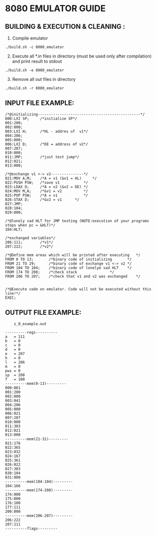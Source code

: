 # 8080 EMULATOR GUIDE

## BUILDING & EXECUTION & CLEANING :

1) Compile emulator
```
./build.sh -c 8080_emulator
```
2) Execute all *.in files in directory (must be used only after compilation) and print result to stdout
```
./build.sh -e 8080_emulator
```
3) Remove all out files in directory
```
./build.sh -r 8080_emulator
```

## INPUT FILE EXAMPLE:
```
/*@initializing-----------------------------------------------*/
000:LXI SP;		/*initialize SP*/
001:200;
002:000;
003:LXI H;		/*HL - addres of  v1*/
004:206;	
005:000;
006:LXI D;		/*DE = address of v2*/
007:207;
010:000;
011:JMP;		/*just test jump*/
012:021;
013:000;

/*@exchange v1 <-> v2---------------*/
021:MOV A,M;	/*A = v1 (&v1 = HL)		*/
022:PUSH PSW;	/*save v1			*/
023:LDAX D;		/*A = v2 (&v2 = DE)	*/
024:MOV M,A;	/*&v1 = v2			*/
025:POP PSW;	/*A = v1			*/
026:STAX D;		/*&v2 = v1		*/
027:JMP;
028:104;
029:000;

/*@lonely sad HLT for JMP testing (NOTE:execution of your programs stops when pc = &HLT)*/
104:HLT;

/*exchanged variables*/
206:111;		/*v1*/
207:222;		/*v2*/

/*@Define mem areas which will be printed after executing	*/
FROM 0 TO 13;		/*binary code of initializing		*/
FROM 21 TO 29;		/*binary code of exchange v1 <-> v2	*/
FROM 104 TO 104;	/*binary code of lonelye sad HLT	*/
FROM 174 TO 200;	/*check stack				*/
FROM 206 TO 207;	/*check that v1 and v2 was exchanged	*/


/*@Execute code on emulator. Code will not be executed without this line!*/
EXEC;			

```
## OUTPUT FILE EXAMPLE:

```
	z_0_example.out

----------regs----------
a 	= 111
b 	= 0
c 	= 0
d 	= 0
e 	= 207
h 	= 0
l 	= 206
m 	= 0
pws	= 0
sp 	= 200
f 	= 100
----------mem(0-13)---------
000:061
001:200
002:000
003:041
004:206
005:000
006:021
007:207
010:000
011:303
012:021
013:000
----------mem(21-31)---------
021:176
022:365
023:032
024:167
025:361
026:022
027:303
030:104
031:000
----------mem(104-104)---------
104:166
----------mem(174-200)---------
174:000
175:000
176:100
177:111
200:000
----------mem(206-207)---------
206:222
207:111
----------flags---------
```


